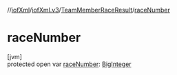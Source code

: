 //[iofXml](../../../index.md)/[iofXml.v3](../index.md)/[TeamMemberRaceResult](index.md)/[raceNumber](race-number.md)

# raceNumber

[jvm]\
protected open var [raceNumber](race-number.md): [BigInteger](https://docs.oracle.com/javase/8/docs/api/java/math/BigInteger.html)

